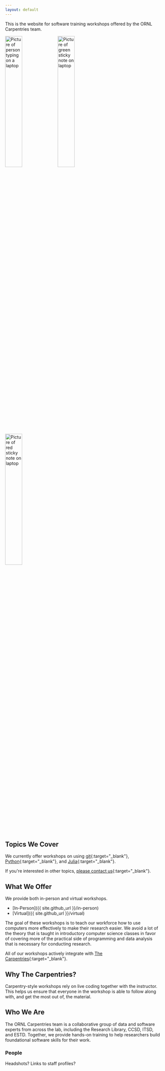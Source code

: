 ```yaml
---
layout: default
---
```


This is the website for software training workshops offered by the ORNL Carpentries team.

<div class="image-row">
    <img alt="Picture of person typing on a laptop" src="{{ site.github.url }}/public/img/2025-P02685.jpg" width="33%">
    <img alt="Picture of green sticky note on laptop" src="{{ site.github.url }}/public/img/2025-P02690.jpg" width="33%">
    <img alt="Picture of red sticky note on laptop" src="{{ site.github.url }}/public/img/2025-P02660.jpg" width="33%">
</div>

## Topics We Cover

We currently offer workshops on using [git](https://git-scm.com/){:target="_blank"},
[Python](https://www.python.org/){:target="_blank"}, and [Julia](https://julialang.org/){:target="_blank"}.

If you're interested in other topics, [please contact us](https://forms.office.com/pages/responsepage.aspx?id=Q70920tMREWfigVT-fXyXhzneNUovu5PtGNjpXtVg8NUMTNMNDdKQUhFNFpMTjBEVEtSVjZLOUcwNC4u&origin=lprLink&route=shorturl){:target="_blank"}.

## What We Offer

We provide both in-person and virtual workshops.

* [In-Person]({{ site.github_url }}/in-person)
* [Virtual]({{ site.github_url }}/virtual)

The goal of these workshops is to teach our workforce how to use computers more
effectively to make their research easier. We avoid a lot of the theory that is
taught in introductory computer science classes in favor of covering more of the
practical side of programming and data analysis that is necessary for conducting research. 

All of our workshops actively integrate with [The Carpentries](https://carpentries.org/){:target="_blank"}.

## Why The Carpentries?

Carpentry-style workshops rely on live coding together with the instructor. This helps us
ensure that everyone in the workshop is able to follow along with, and get the most out of,
the material.

## Who We Are

The ORNL Carpentries team is a collaborative group of data and software experts from across
the lab, including the Research Library, CCSD, ITSD, and ESTD. Together, we provide hands-on
training to help researchers build foundational software skills for their work.

### People

Headshots? Links to staff profiles?
